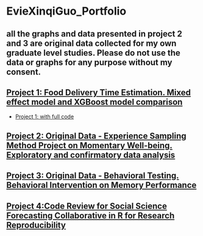 # EvieXinqiGuo_Portfolio

## all the graphs and data presented in project 2 and 3 are original data collected for my own graduate level studies. Please do not use the data or graphs for any purpose without my consent. 

## [Project 1: Food Delivery Time Estimation. Mixed effect model and XGBoost model comparison](https://github.com/EvieXinqiGuo/EvieXinqiGuo_Portfolio/blob/main/Food%20Delivery%20Time%20Expectation/readme.md) 
- [Project 1: with full code](https://eviexinqiguo.github.io/2021/02/04/food-delivery.html)


## [Project 2: Original Data - Experience Sampling Method Project on Momentary Well-being. Exploratory and confirmatory data analysis](https://github.com/EvieXinqiGuo/EvieXinqiGuo_Portfolio/tree/main/Experience%20Sampling%20Project)

## [Project 3: Original Data - Behavioral Testing. Behavioral Intervention on Memory Performance](https://github.com/EvieXinqiGuo/EvieXinqiGuo_Portfolio/blob/main/BehavioralInterventionOnMemory.Rmd)

## [Project 4:Code Review for Social Science Forecasting Collaborative in R for Research Reproducibility](https://eviexinqiguo.github.io/2023/01/09/code-review.html)
